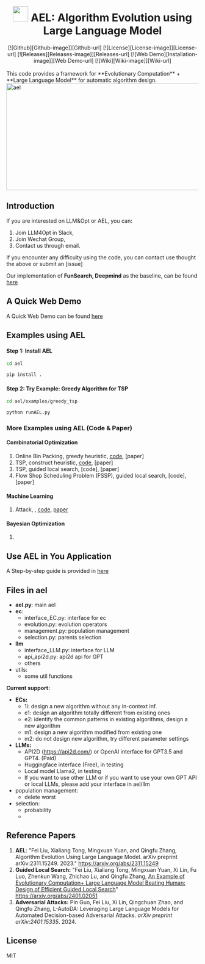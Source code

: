 
<br>

<div align=center>
<h1 aligh="center">
<img src="docs/logo.png" width="40"> AEL: Algorithm Evolution using Large Language Model
</h1>
[![Github][Github-image]][Github-url]
[![License][License-image]][License-url]
[![Releases][Releases-image]][Releases-url]
[![Web Demo][Installation-image]][Web Demo-url]
[![Wiki][Wiki-image]][Wiki-url]


[Github-image]: https://img.shields.io/badge/github-12100E.svg?style=flat-square
[License-image]: https://img.shields.io/github/license/binary-husky/gpt_academic?label=License&style=flat-square&color=orange
[Releases-image]: https://img.shields.io/github/release/binary-husky/gpt_academic?label=Release&style=flat-square&color=blue
[Installation-image]: https://img.shields.io/badge/dynamic/json?color=blue&url=https://raw.githubusercontent.com/binary-husky/gpt_academic/master/version&query=$.version&label=Installation&style=flat-square
[Wiki-image]: https://img.shields.io/badge/wiki-参考文档-black?style=flat-square


[Github-url]: https://github.com/FeiLiu36/AEL
[License-url]: https://github.com/FeiLiu36/AEL/LICENSE
[Releases-url]: https://github.com/FeiLiu36/AEL/releases
[Web Demo-url]: https://github.com/FeiLiu36/AEL/ael/app/
[Wiki-url]: https://github.com/FeiLiu36/AEL/docs/



</div>
<br>
This code provides a framework for **Evolutionary Computation** + **Large Language Model** for automatic algorithm design.

<img src="./docs/figures/ael.jpg" alt="ael" width="600" height="280">

## Introduction



If you are interested on LLM&Opt or AEL, you can:

1) Join LLM4Opt in Slack, 
2) Join Wechat Group, 
3) Contact us through email.

If you encounter any difficulty using the code, you can contact use thought the above or submit an [issue] 



Our implementation of **FunSearch, Deepmind** as the baseline, can be found [here](./baseline)





## A Quick Web Demo

A Quick Web Demo can be found [here](./ael/ap)





## Examples using AEL

#### Step 1: Install AEL

```bash
cd ael

pip install .
```

#### Step 2: Try Example: Greedy Algorithm for TSP

```bash
cd ael/examples/greedy_tsp

python runAEL.py
```

### More Examples using AEL (Code & Paper)

#### Combinatorial Optimization

1. Online Bin Packing, greedy heuristic, [code](./ael/examples/online_bin_packing), [paper]
2. TSP, construct heuristic, [code](./ael/examples/greedy_tsp), [paper]
3. TSP, guided local search, [code], [paper]
4. Flow Shop Scheduling Problem (FSSP), guided local search, [code], [paper]

#### Machine Learning

1. Attack, , [code](./ael/examples/L_AutoDA), [paper](https://arxiv.org/abs/2401.15335)

#### Bayesian Optimization

1. 



## Use AEL in You Application

A Step-by-step guide is provided in [here](./docs/guide/AEL_Usage.md)



## Files in ael

+ **ael.py**: main ael
+ **ec**:
  + interface_EC.py: interface for ec
  + evolution.py: evolution operators
  + management.py: population management
  + selection.py: parents selection
+ **llm**
  + interface_LLM.py: interface for LLM
  + api_api2d.py: api2d api for GPT
  + others
+ utils:
  + some util functions

**Current support:**

+ **ECs:** 
  + 1i: design a new algorithm without any in-context inf.
  + e1: design an algorithm totally different from existing ones
  + e2: identify the common patterns in existing algorithms, design a new algorithm
  + m1: design a new algorithm modified from existing one
  + m2: do not design new algorithm, try different parameter settings
+ **LLMs:** 
  + API2D (https://api2d.com/) or OpenAI interface for GPT3.5 and GPT4. (Paid)
  + Huggingface interface (Free), in testing
  + Local model Llama2, in testing
  + If you want to use other LLM or if you want to use your own GPT API or local LLMs, please add your interface in ael/llm
+ population management:
  + delete worst
+ selection:
  + probability
  + 





## Reference Papers

1. **AEL**:  "Fei Liu, Xialiang Tong, Mingxuan Yuan, and Qingfu Zhang, Algorithm Evolution Using Large Language Model. arXiv preprint arXiv:2311.15249. 2023."  https://arxiv.org/abs/2311.15249
2. **Guided Local Search:** "Fei Liu, Xialiang Tong, Mingxuan Yuan, Xi Lin, Fu Luo, Zhenkun Wang, Zhichao Lu, and Qingfu Zhang, [An Example of Evolutionary Computation+ Large Language Model Beating Human: Design of Efficient Guided Local Search](https://arxiv.org/abs/2401.02051)" https://arxiv.org/abs/2401.02051
3. **Adversarial Attacks:** Pin Guo, Fei Liu, Xi Lin, Qingchuan Zhao, and Qingfu Zhang,  L-AutoDA: Leveraging Large Language Models for Automated Decision-based Adversarial Attacks. *arXiv preprint arXiv:2401.15335*. 2024.



## License

MIT
